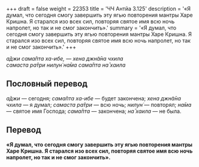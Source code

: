 +++
draft = false
weight = 22353
title = 'ЧЧ Антйа 3.125'
description = '«Я думал, что сегодня смогу завершить эту ягью повторения мантры Харе Кришна. Я старался изо всех сил, повторяя святое имя всю ночь напролет, но так и не смог закончить».'
summary = '«Я думал, что сегодня смогу завершить эту ягью повторения мантры Харе Кришна. Я старался изо всех сил, повторяя святое имя всю ночь напролет, но так и не смог закончить».'
+++

_а̄джи сама̄пта ха-ибе, — хена джн̃а̄на чхила  
самаста ра̄три нилун̇ на̄ма сама̄пта на̄ хаила_

## Пословный перевод

_а̄джи_ — сегодня; _сама̄пта_ _ха_\-_ибе_ — будет закончена; _хена_ _джн̃а̄на_ _чхила_ — я думал; _самаста_ _ра̄три_ — всю ночь; _нилун̇_ — повторял; _на̄ма_ — святое имя Господа; _сама̄пта_ — закончена; _на̄_ _хаила_ — не была.

## Перевод

**«Я думал, что сегодня смогу завершить эту ягью повторения мантры Харе Кришна. Я старался изо всех сил, повторяя святое имя всю ночь напролет, но так и не смог закончить».**
